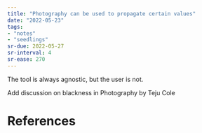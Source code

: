 ```yaml
---
title: "Photography can be used to propagate certain values"
date: "2022-05-23"
tags:
- "notes"
- "seedlings"
sr-due: 2022-05-27
sr-interval: 4
sr-ease: 270
---
```


The tool is always agnostic, but the user is not.

Add discussion on blackness in Photography by Teju Cole


# References

